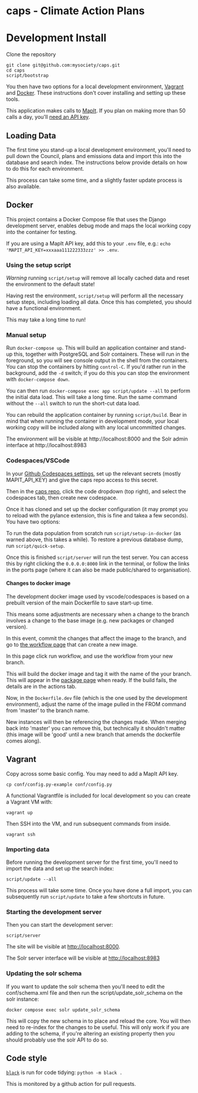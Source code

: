 # caps - Climate Action Plans

# Development Install

Clone the repository

```
git clone git@github.com:mysociety/caps.git
cd caps
script/bootstrap
```

You then have two options for a local development environment, [Vagrant](https://www.vagrantup.com/) and [Docker](https://www.docker.com/products/docker-desktop). These instructions don't cover installing and setting up these tools.

This application makes calls to [MapIt](https://mapit.mysociety.org). If you plan on making more than 50 calls a day, you'll [need an API key](https://mapit.mysociety.org/pricing/).

## Loading Data

The first time you stand-up a local development environment, you'll need to pull down the Council, plans and emissions data and import this into the database and search index. The instructions below provide details on how to do this for each environment.

This process can take some time, and a slightly faster update process is also available.

## Docker

This project contains a Docker Compose file that uses the Django development server, enables debug mode and maps the local working copy into the container for testing.

If you are using a MapIt API key, add this to your `.env` file, e.g.: `echo 'MAPIT_API_KEY=xxxaaa111222333zzz' >> .env`.

### Using the setup script

*Warning* running `script/setup` will remove all locally cached data and reset the environment to the default state!

Having rest the environment, `script/setup` will perform all the necessary setup steps, including loading all data. Once this has completed, you should have a functional environment.

This may take a long time to run!

### Manual setup

Run `docker-compose up`. This will build an application container and stand-up this, together with PostgreSQL and Solr containers. These will run in the foreground, so you will see console output in the shell from the containers. You can stop the containers by hitting `control-C`. If you'd rather run in the background, add the `-d` switch; if you do this you can stop the environment with `docker-compose down`.

You can then run `docker-compose exec app script/update --all` to perform the initial data load. This will take a long time. Run the same command without the `--all` switch to run the short-cut data load.

You can rebuild the application container by running `script/build`. Bear in mind that when running the container in development mode, your local working copy will be included along with any local uncommitted changes.

The environment will be visible at http://localhost:8000 and the Solr admin interface at http://localhost:8983

### Codespaces/VSCode

In your [Github Codespaces settings](https://github.com/settings/codespaces), set up the relevant secrets (mostly MAPIT_API_KEY) and give the caps repo access to this secret.

Then in the [caps repo](https://github.com/mysociety/caps/), click the code dropdown (top right), and select the codespaces tab, then create new codespace. 

Once it has cloned and set up the docker configuration (it may prompt you to reload with the pylance extension, this is fine and takea a few seconds). You have two options:

To run the data population from scratch run `script/setup-in-docker` (as warned above, this takes a while).
To restore a previous database dump, run `script/quick-setup`.

Once this is finished `script/server` will run the test server. You can access this by right clicking the `0.0.0.0:8000` link in the terminal, or follow the links in the ports page (where it can also be made public/shared to organisation).

#### Changes to docker image

The development docker image used by vscode/codespaces is based on a prebuilt version of the main Dockerfile to save start-up time.

This means some adjustments are necessary when a change to the branch involves a change to the base image (e.g. new packages or changed version). 

In this event, commit the changes that affect the image to the branch, and go to [the workflow page](https://github.com/mysociety/caps/actions/workflows/main.yml) that can create a new image. 

In this page click run workflow, and use the workflow from your new branch. 

This will build the docker image and tag it with the name of the your branch. This will appear in the [package page](https://github.com/mysociety/caps/pkgs/container/caps) when ready. If the build fails, the details are in the actions tab.

Now, in the `Dockerfile.dev` file (which is the one used by the development environment), adjust the name of the image pulled in the FROM command from 'master' to the branch name. 

New instances will then be referencing the changes made. When merging back into 'master' you can remove this, but technically it shouldn't matter (this image will be 'good' until a new branch that amends the dockerfile comes along). 


## Vagrant

Copy across some basic config. You may need to add a MapIt API key.

```
cp conf/config.py-example conf/config.py
```

A functional Vagrantfile is included for local development so you can create a Vagrant VM with:

```
vagrant up
```

Then SSH into the VM, and run subsequent commands from inside.

```
vagrant ssh
```

### Importing data

Before running the development server for the first time, you'll need to import the data and set up the search index:

```
script/update --all
```

This process will take some time. Once you have done a full import, you can subsequently run `script/update` to take a few shortcuts in future.

### Starting the development server

Then you can start the development server:

```
script/server
```

The site will be visible at <http://localhost:8000>.

The Solr server interface will be visible at <http://localhost:8983>

### Updating the solr schema

If you want to update the solr schema then you'll need to edit the
conf/schema.xml file and then run the script/update_solr_schema on the
solr instance:

`docker compose exec solr update_solr_schema`

This will copy the new schema in to place and reload the core. You will
then need to re-index for the changes to be useful. This will only work
if you are adding to the schema, if you're altering an existing property
then you should probably use the solr API to do so.

## Code style

[`black`](https://black.readthedocs.io/en/stable/) is run for code tidying: `python -m black .`

This is monitored by a github action for pull requests. 
